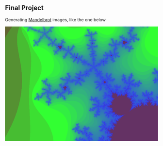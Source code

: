 ## Final Project
Generating [Mandelbrot](https://en.wikipedia.org/wiki/Mandelbrot_set) images, like the one below

![alt text](Mandelbrot.bmp?raw=true "Example Mandelbrot Image")

